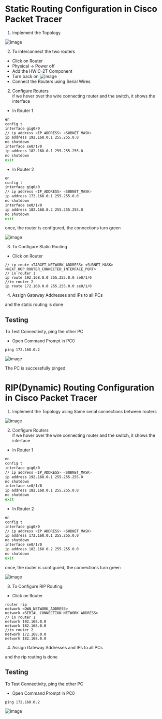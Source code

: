 # Static Routing Configuration in Cisco Packet Tracer
1. Implement the Topology

![image](https://user-images.githubusercontent.com/84095994/236688941-e8f5aecb-8226-43c6-bb59-152084fa6fd6.png)

2. To interconnect the two routers
- Click on Router
- Physical -> Power off
- Add the HWIC-2T Component
- Turn back on
![image](https://user-images.githubusercontent.com/84095994/236688995-6768216f-d9d3-4b29-ad78-6421d5abdad0.png)
- Connect the Routers using Serial Wires

2. Configure Routers <br>
if we hover over the wire connecting router and the switch, it shows the interface
- In Router 1
```bash
en
config t
interface gig0/0
// ip address <IP_ADDRESS> <SUBNET_MASK>
ip address 192.168.0.1 255.255.0.0
no shutdown
interface se0/1/0
ip address 182.168.0.1 255.255.255.0
no shutdown
exit
```
- In Router 2
```bash
en
config t
interface gig0/0
// ip address <IP_ADDRESS> <SUBNET_MASK>
ip address 172.168.0.1 255.255.0.0
no shutdown
interface se0/1/0
ip address 182.168.0.2 255.255.255.0
no shutdown
exit
```
once, the router is configured, the connections turn green

![image](https://user-images.githubusercontent.com/84095994/236689171-9a8b37f4-f51a-488f-9ad1-a0c409905726.png)

3. To Configure Static Routing
- Click on Router
```
// ip route <TARGET_NETWORK_ADDRESS> <SUBNET_MASK> <NEXT_HOP_ROUTER_CONNECTED_INTERFACE_PORT>
// in router 1
ip route 192.168.0.0 255.255.0.0 se0/1/0
//in router 2
ip route 172.168.0.0 255.255.0.0 se0/1/0
```
4.  Assign Gateway Addresses and IPs to all PCs

and the static routing is done

## Testing
To Test Connectivity, ping the other PC
- Open Command Prompt in PC0
```
ping 172.168.0.2
```
![image](https://user-images.githubusercontent.com/84095994/236689930-c12f9617-e181-4fa8-a55c-c5a80ee1ac27.png)

The PC is successfully pinged

# RIP(Dynamic) Routing Configuration in Cisco Packet Tracer
1. Implement the Topology using Same serial connections between routers

![image](https://user-images.githubusercontent.com/84095994/236690590-16a85784-b16d-4bdb-bad0-d8932459fe99.png)

2. Configure Routers <br>
if we hover over the wire connecting router and the switch, it shows the interface
- In Router 1
```bash
en
config t
interface gig0/0
// ip address <IP_ADDRESS> <SUBNET_MASK>
ip address 192.168.0.1 255.255.255.0
no shutdown
interface se0/1/0
ip address 182.168.0.1 255.255.0.0
no shutdown
exit
```
- In Router 2
```bash
en
config t
interface gig0/0
// ip address <IP_ADDRESS> <SUBNET_MASK>
ip address 172.168.0.1 255.255.0.0
no shutdown
interface se0/1/0
ip address 182.168.0.2 255.255.0.0
no shutdown
exit
```
once, the router is configured, the connections turn green

![image](https://user-images.githubusercontent.com/84095994/236690808-3345890c-5cd8-48e2-b2c2-12e847d715b0.png)

3. To Configure RIP Routing
- Click on Router
```
router rip
network <OWN_NETWORK_ADDRESS>
network <SERIAL_CONNECTION_NETWORK_ADDRESS>
// in router 1
network 192.168.0.0
network 182.168.0.0
//in router 2
network 172.168.0.0
network 182.168.0.0
```
4.  Assign Gateway Addresses and IPs to all PCs

and the rip routing is done
## Testing
To Test Connectivity, ping the other PC
- Open Command Prompt in PC0
```
ping 172.168.0.2
```

![image](https://user-images.githubusercontent.com/84095994/236693273-f18f4a0a-79f4-48a6-acba-3c0d5e40aaa8.png)


